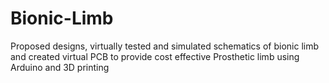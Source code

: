 # Bionic-Limb
Proposed designs, virtually tested and simulated schematics of bionic limb and created virtual PCB to provide cost effective Prosthetic limb using Arduino and 3D printing
